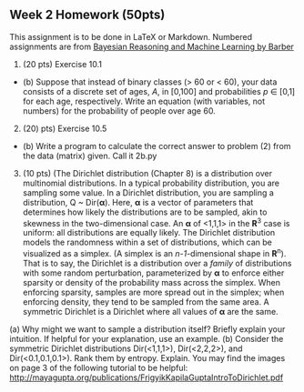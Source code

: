 Week 2 Homework (50pts)
--
This assignment is to be done in LaTeX or Markdown.  Numbered assignments are from [Bayesian Reasoning and Machine Learning by Barber](http://web4.cs.ucl.ac.uk/staff/D.Barber/pmwiki/pmwiki.php?n=Brml.HomePage)

1. (20 pts) Exercise 10.1 
 * (b) Suppose that instead of binary classes (> 60 or < 60), your data consists of a discrete set of ages, *A*, in [0,100] and probabilities *p* ∈ [0,1] for each age, respectively. Write an equation (with variables, not numbers) for the probability of people over age 60.  
2. (20) pts) Exercise 10.5
 * (b) Write a program to calculate the correct answer to problem (2) from the data (matrix) given.  Call it 2b.py
3. (10 pts) (The Dirichlet distribution (Chapter 8) is a distribution over multinomial distributions.  In a typical probability distribution, you are sampling some value.  In a Dirichlet distribution, you are sampling a distribution, Q ~ Dir(**α**).  Here, **α** is a vector of parameters that determines how likely the distributions are to be sampled, akin to skewness in the two-dimensional case.  An **α** of <1,1,1> in the **R**<sup>3</sup> case is uniform: all distributions are equally likely.   The Dirichlet distribution models the randomness within a set of distributions, which can be visualized as a simplex. (A simplex is an *n-1*-dimensional shape in **R**<sup>n</sup>).  That is to say, the Dirichlet is a distribution over a *family* of distributions with some random perturbation, parameterized by **α** to enforce either sparsity or density of the probability mass across the simplex.  When enforcing sparsity, samples are more spread out in the simplex; when enforcing density, they tend to be sampled from the same area. A symmetric Dirichlet is a Dirichlet where all values of **α** are the same.

(a) Why might we want to sample a distribution itself?  Briefly explain your intuition.  If helpful for your explanation, use an example.
(b) Consider the symmetric Dirichlet distributions Dir(<1,1,1>),  Dir(<2,2,2>), and Dir(<0.1,0.1,0.1>). Rank them by entropy.  Explain.  You may find the images on page 3 of the following tutorial to be helpful: http://mayagupta.org/publications/FrigyikKapilaGuptaIntroToDirichlet.pdf


